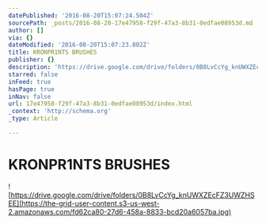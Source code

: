 ```yaml
---
datePublished: '2016-08-20T15:07:24.504Z'
sourcePath: _posts/2016-08-20-17e47958-f29f-47a3-8b31-0edfae08953d.md
author: []
via: {}
dateModified: '2016-08-20T15:07:23.802Z'
title: KRONPR1NTS BRUSHES
publisher: {}
description: 'https://drive.google.com/drive/folders/0B8LvCcYg_knUWXZEcFZ3UWZHSEE'
starred: false
inFeed: true
hasPage: true
inNav: false
url: 17e47958-f29f-47a3-8b31-0edfae08953d/index.html
_context: 'http://schema.org'
_type: Article

---
```

# KRONPR1NTS BRUSHES
![https://drive.google.com/drive/folders/0B8LvCcYg_knUWXZEcFZ3UWZHSEE](https://the-grid-user-content.s3-us-west-2.amazonaws.com/fd62ca80-27d6-458a-8833-bcd20a6057ba.jpg)